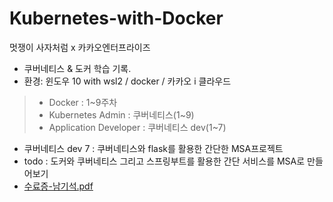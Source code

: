# Kubernetes-with-Docker
멋쟁이 사자처럼 x 카카오엔터프라이즈 
- 쿠버네티스 &amp; 도커 학습 기록.
- 환경: 윈도우 10 with wsl2  / docker / 카카오 i 클라우드

>- Docker : 1~9주차
>- Kubernetes Admin : 쿠버네티스(1~9)
>- Application Developer : 쿠버네티스 dev(1~7)


- 쿠버네티스 dev 7 : 쿠버네티스와 flask를 활용한 간단한 MSA프로젝트
- todo : 도커와 쿠버네티스 그리고 스프링부트를 활용한 간단 서비스를 MSA로 만들어보기 
- [수료증-남기석.pdf](https://github.com/skarltjr/Kubernetes-with-Docker/files/7943569/-.pdf)
